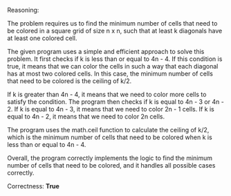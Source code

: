 Reasoning:

The problem requires us to find the minimum number of cells that need to be colored in a square grid of size n x n, such that at least k diagonals have at least one colored cell.

The given program uses a simple and efficient approach to solve this problem. It first checks if k is less than or equal to 4n - 4. If this condition is true, it means that we can color the cells in such a way that each diagonal has at most two colored cells. In this case, the minimum number of cells that need to be colored is the ceiling of k/2.

If k is greater than 4n - 4, it means that we need to color more cells to satisfy the condition. The program then checks if k is equal to 4n - 3 or 4n - 2. If k is equal to 4n - 3, it means that we need to color 2n - 1 cells. If k is equal to 4n - 2, it means that we need to color 2n cells.

The program uses the math.ceil function to calculate the ceiling of k/2, which is the minimum number of cells that need to be colored when k is less than or equal to 4n - 4.

Overall, the program correctly implements the logic to find the minimum number of cells that need to be colored, and it handles all possible cases correctly.

Correctness: **True**